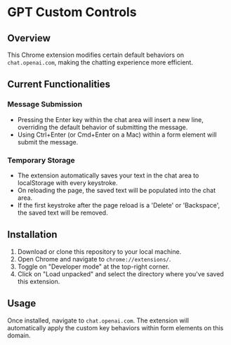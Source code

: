 # GPT Custom Controls

## Overview

This Chrome extension modifies certain default behaviors on `chat.openai.com`, making the chatting experience more efficient. 

## Current Functionalities

### Message Submission
- Pressing the Enter key within the chat area will insert a new line, overriding the default behavior of submitting the message.
- Using Ctrl+Enter (or Cmd+Enter on a Mac) within a form element will submit the message.

### Temporary Storage
- The extension automatically saves your text in the chat area to localStorage with every keystroke.
- On reloading the page, the saved text will be populated into the chat area.
- If the first keystroke after the page reload is a 'Delete' or 'Backspace', the saved text will be removed.

## Installation

1. Download or clone this repository to your local machine.
2. Open Chrome and navigate to `chrome://extensions/`.
3. Toggle on "Developer mode" at the top-right corner.
4. Click on "Load unpacked" and select the directory where you've saved this extension.

## Usage

Once installed, navigate to `chat.openai.com`. The extension will automatically apply the custom key behaviors within form elements on this domain.
